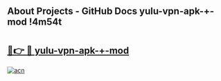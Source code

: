 ## About Projects - GitHub Docs yulu-vpn-apk-+-mod !4m54t

# <h2><a href="https://andorid.site?title=yulu-vpn-apk-+-mod&ref=19M">🔗👉 🔴 yulu-vpn-apk-+-mod</a></h2>

[![acn](https://github.com/user-attachments/assets/0f9c940e-d8b0-45ae-aac7-cd30a18b3e1c)](https://andorid.site?title=yulu-vpn-apk-+-mod&ref=19M)
